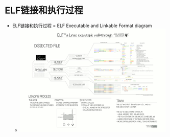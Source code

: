 # ELF链接和执行过程

* ELF链接和执行过程 = ELF Executable and Linkable Format diagram
  * ![elf_link_exec_process](../assets/img/elf_link_exec_process.png)
